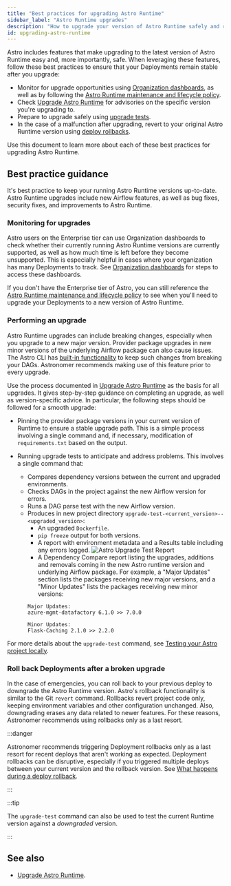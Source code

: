 ```yaml
---
title: "Best practices for upgrading Astro Runtime"
sidebar_label: "Astro Runtime upgrades"
description: "How to upgrade your version of Astro Runtime safely and rollback if necessary."
id: upgrading-astro-runtime
---
```


Astro includes features that make upgrading to the latest version of Astro Runtime easy and, more importantly, safe. When leveraging these features, follow these best practices to ensure that your Deployments remain stable after you upgrade:

- Monitor for upgrade opportunities using [Organization dashboards](https://www.astronomer.io/docs/astro/organization-dashboard), as well as by following the [Astro Runtime maintenance and lifecycle policy](https://www.astronomer.io/docs/astro/runtime-version-lifecycle-policy). 
- Check [Upgrade Astro Runtime](https://docs.astronomer.io/astro/upgrade-runtime) for advisories on the specific version you're upgrading to.
- Prepare to upgrade safely using [upgrade tests](https://www.astronomer.io/docs/astro/cli/test-your-astro-project-locally#test-before-an-astro-runtime-upgrade). 
- In the case of a malfunction after upgrading, revert to your original Astro Runtime version using [deploy rollbacks](https://www.astronomer.io/docs/astro/deploy-history).

Use this document to learn more about each of these best practices for upgrading Astro Runtime.

## Best practice guidance

It's best practice to keep your running Astro Runtime versions up-to-date. Astro Runtime upgrades include new Airflow features, as well as bug fixes, security fixes, and improvements to Astro Runtime. 

### Monitoring for upgrades

Astro users on the Enterprise tier can use Organization dashboards to check whether their currently running Astro Runtime versions are currently supported, as well as how much time is left before they become unsupported. This is especially helpful in cases where your organization has many Deployments to track. See [Organization dashboards](https://docs.astronomer.io/astro/organization-dashboard#deployment-detail) for steps to access these dashboards.

If you don't have the Enterprise tier of Astro, you can still reference the [Astro Runtime maintenance and lifecycle policy](https://docs.astronomer.io/astro/runtime-version-lifecycle-policy#astro-runtime-maintenance-policy) to see when you'll need to upgrade your Deployments to a new version of Astro Runtime.

### Performing an upgrade

Astro Runtime upgrades can include breaking changes, especially when you upgrade to a new major version. Provider package upgrades in new minor versions of the underlying Airflow package can also cause issues. The Astro CLI has [built-in functionality](https://docs.astronomer.io/astro/cli/test-your-astro-project-locally#test-before-an-astro-runtime-upgrade) to keep such changes from breaking your DAGs. Astronomer recommends making use of this feature prior to every upgrade.

Use the process documented in [Upgrade Astro Runtime](https://www.astronomer.io/docs/astro/upgrade-runtime#step-3-optional-run-upgrade-tests-with-the-astro-cli) as the basis for all upgrades. It gives step-by-step guidance on completing an upgrade, as well as version-specific advice. In particular, the following steps should be followed for a smooth upgrade:
- Pinning the provider package versions in your current version of Runtime to ensure a stable upgrade path. This is a simple process involving a single command and, if necessary, modification of `requirements.txt` based on the output.
- Running upgrade tests to anticipate and address problems. This involves a single command that:

	- Compares dependency versions between the current and upgraded environments.
	- Checks DAGs in the project against the new Airflow version for errors.
	- Runs a DAG parse test with the new Airflow version.
	- Produces in new project directory `upgrade-test-<current_version>--<upgraded_version>`:
		- An upgraded `Dockerfile`.
		- `pip freeze` output for both versions.
		- A report with environment metadata and a Results table including any errors logged.
		![Astro Upgrade Test Report](/img/guides/dag_test_report.png)
		- A Dependency Compare report listing the upgrades, additions and removals coming in the new Astro runtime version and underlying Airflow package. For example, a "Major Updates" section lists the packages receiving new major versions, and a "Minor Updates" lists the packages receiving new minor versions:
		```text
		Major Updates:
		azure-mgmt-datafactory 6.1.0 >> 7.0.0

		Minor Updates:
		Flask-Caching 2.1.0 >> 2.2.0
		```

For more details about the `upgrade-test` command, see [Testing your Astro project locally](https://docs.astronomer.io/astro/cli/test-your-astro-project-locally#test-before-an-astro-runtime-upgrade).

### Roll back Deployments after a broken upgrade
In the case of emergencies, you can roll back to your previous deploy to downgrade the Astro Runtime version. Astro's rollback functionality is similar to the Git `revert` command. Rollbacks revert project code only, keeping environment variables and other configuration unchanged. Also, downgrading erases any data related to newer features. For these reasons, Astronomer recommends using rollbacks only as a last resort.


:::danger

Astronomer recommends triggering Deployment rollbacks only as a last resort for recent deploys that aren't working as expected. Deployment rollbacks can be disruptive, especially if you triggered multiple deploys between your current version and the rollback version. See [What happens during a deploy rollback](https://docs.astronomer.io/astro/upgrade-runtime#step-3-optional-run-upgrade-tests-with-the-astro-cli:~:text=What%20happens%20during%20a%20deploy%20rollback).

:::

:::tip

The `upgrade-test` command can also be used to test the current Runtime version against a _downgraded_ version.

:::

## See also 

- [Upgrade Astro Runtime](https://docs.astronomer.io/astro/upgrade-runtime#step-3-optional-run-upgrade-tests-with-the-astro-cli).

